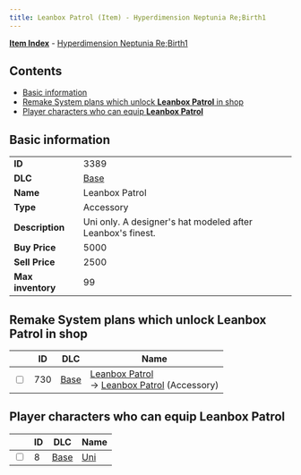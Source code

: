 ```yaml
---
title: Leanbox Patrol (Item) - Hyperdimension Neptunia Re;Birth1
---
```


[**Item Index**](/neptunia/rb1/item/index.html) - [Hyperdimension Neptunia Re;Birth1](/neptunia/rb1)

## Contents

- [Basic information](#basic-information)
- [Remake System plans which unlock **Leanbox Patrol** in shop](#remake-system-plans-which-unlock-leanbox-patrol-in-shop)
- [Player characters who can equip **Leanbox Patrol**](#player-characters-who-can-equip-leanbox-patrol)
## Basic information

|   |   |
| -- | -- |
| **ID** | 3389 |
| **DLC** | [Base](/neptunia/rb1/dlc/1-base.html) |
| **Name** | Leanbox Patrol |
| **Type** | Accessory |
| **Description** | Uni only. A designer's hat modeled after Leanbox's finest. |
| **Buy Price** | 5000 |
| **Sell Price** | 2500 |
| **Max inventory** | 99 |


## Remake System plans which unlock **Leanbox Patrol** in shop

|    | ID | DLC | Name |
| -- | -- | --- | ---- |
| <input type="checkbox" id="rb1-remake-1-730" class="trackbox" /> | 730 | [Base](/neptunia/rb1/dlc/1-base.html) | [Leanbox Patrol](/neptunia/rb1/remake/1-730-leanbox-patrol.html)<br /> → [Leanbox Patrol](/neptunia/rb1/item/1-3389-leanbox-patrol.html) (Accessory) |


## Player characters who can equip **Leanbox Patrol**

|    | ID | DLC | Name |
| -- | -- | --- | ---- |
| <input type="checkbox" id="rb1-player-1-8" class="trackbox" /> | 8 | [Base](/neptunia/rb1/dlc/1-base.html) | [Uni](/neptunia/rb1/player/1-8-uni.html) |
